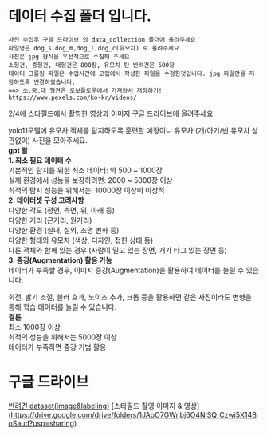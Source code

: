 # 데이터 수집 폴더 입니다.
```
사진 수집후 구글 드라이브 의 data_collection 폴더에 올려주세요
파일명은 dog_s,dog_m,dog_l,dog_c(유모차) 로 올려주세요
사진은 jpg 형식을 우선적으로 수집해 주세요
소형견, 중형견, 대형견은 800장, 유모차 탄 반려견은 500장
데이터 크롤링 파일은 수업시간에 코랩에서 작성한 파일을 수정한것입니다. jpg 파일만을 저장하도록 변경하였습니다.
==> 소,중,대 형견은 로보플로우에서 가져와서 저장하기!
https://www.pexels.com/ko-kr/videos/
```


2/4에 스타필드에서 촬영한 영상과 이미지 구글 드라이브에 올려주세요.

yolo11모델에 유모차 객체를 탐지하도록 훈련할 예정이니 
유모차 (개/아기/빈 유모차 상관없이) 사진을 모아주세요.   
**gpt 왈**  
  **1. 최소 필요 데이터 수**  
  기본적인 탐지를 위한 최소 데이터: 약 500 ~ 1000장  
  실제 환경에서 성능을 보장하려면: 2000 ~ 5000장 이상  
  최적의 탐지 성능을 위해서는: 10000장 이상이 이상적  
  **2. 데이터셋 구성 고려사항**  
  다양한 각도 (정면, 측면, 위, 아래 등)  
  다양한 거리 (근거리, 원거리)  
  다양한 환경 (실내, 실외, 조명 변화 등)  
  다양한 형태의 유모차 (색상, 디자인, 접힌 상태 등)  
  다른 객체와 함께 있는 경우 (사람이 밀고 있는 장면, 개가 타고 있는 장면 등)  
  **3. 증강(Augmentation) 활용 가능**  
  데이터가 부족할 경우, 이미지 증강(Augmentation)을 활용하여 데이터를 늘릴 수 있습니다.    
  
  회전, 밝기 조절, 블러 효과, 노이즈 추가, 크롭 등을 활용하면 같은 사진이라도 변형을 통해 학습 데이터를 늘릴 수 있습니다.  
  **결론**  
  최소 1000장 이상  
  최적의 성능을 위해서는 5000장 이상  
  데이터가 부족하면 증강 기법 활용  

# 구글 드라이브
[반려견 dataset(image&labeling)](https://drive.google.com/drive/folders/1qY-g9MFb0RJ91T8xGppeA2bVA5sUQkCc?usp=drive_link)
[스타필드 촬영 이미지 & 영상] (https://drive.google.com/drive/folders/1JAoO7GWnbj6O4NlSQ_Czwi5X14BoSaud?usp=sharing)
